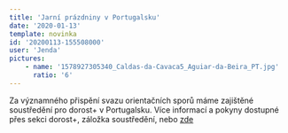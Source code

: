 ```yaml
---
title: 'Jarní prázdniny v Portugalsku'
date: '2020-01-13'
template: novinka
id: '20200113-155508000'
user: 'Jenda'
pictures:
    - name: '1578927305340_Caldas-da-Cavaca5_Aguiar-da-Beira_PT.jpg'
      ratio: '6'
---
```

Za významného přispění svazu orientačních sporů máme zajištěné soustředění pro dorost+ v Portugalsku. Více informací a pokyny dostupné přes sekci dorost+, záložka soustředění, nebo [zde](https://docs.google.com/document/d/1_mfyvCDJcRV-D_cg4dSf6XPP3lkOrR81NqLtq-2blfs/edit?usp=sharing)
